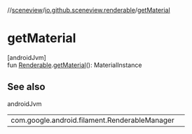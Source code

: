 //[sceneview](../../index.md)/[io.github.sceneview.renderable](index.md)/[getMaterial](get-material.md)

# getMaterial

[androidJvm]\
fun [Renderable](index.md#286838466%2FClasslikes%2F-1571379623).[getMaterial](get-material.md)(): MaterialInstance

## See also

androidJvm

| | |
|---|---|
| com.google.android.filament.RenderableManager |  |
